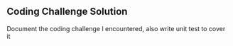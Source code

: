 ## Coding Challenge Solution

Document the coding challenge I encountered, also write unit test to cover it